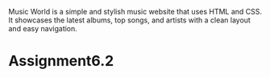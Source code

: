 Music World is a simple and stylish music website that uses HTML and CSS. It showcases the latest albums, top songs, and artists with a clean layout and easy navigation.
# Assignment6.2

